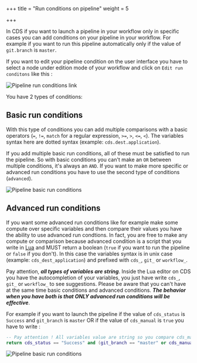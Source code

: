 +++
title = "Run conditions on pipeline"
weight = 5

+++

In CDS if you want to launch a pipeline in your workflow only in specific cases you can add conditions on your pipeline in your workflow. For example if you want to run this pipeline automatically only if the value of `git.branch` is `master`.

If you want to edit your pipeline condition on the user interface you have to select a node under edition mode of your workflow and click on `Edit run conditons` like this :

![Pipeline run conditions link](/images/workflow_pipeline_run_conditions_link.png)

You have 2 types of conditions:

## Basic run conditions

With this type of conditions you can add multiple comparisons with a basic operators (`=`, `!=`, `match` for a regular expression, `>=`, `>`, `<=`, `<`). The variables syntax here are dotted syntax (example: `cds.dest.application`).

If you add multiple basic run conditions, all of these must be satisfied to run the pipeline. So with basic conditions you can't make an `OR` between multiple conditions, it's always an `AND`. If you want to make more specific or advanced run conditions you have to use the second type of conditions (`advanced`).

![Pipeline basic run conditions](/images/workflow_pipeline_run_conditions_basic.png)

## Advanced run conditions

If you want some advanced run conditions like for example make some compute over specific variables and then compare their values you have the ability to use advanced run condtions. In fact, you are free to make any compute or comparison because advanced condition is a script that you write in [Lua](http://www.lua.org/) and MUST return a boolean (`true` if you want to run the pipeline or `false` if you don't). In this case the variables syntax is in unix case (example: `cds_dest_application`) and prefixed with `cds_`, `git_` or `workflow_`.

Pay attention, ***all types of variables are string***. Inside the Lua editor on CDS you have the autocompletion of your variables, you just have write `cds_`, `git_` or `workflow_` to see suggestions. Please be aware that you can't have at the same time basic conditions and advanced conditions. ***The behavior when you have both is that ONLY advanced run conditions will be effective***.

For example if you want to launch the pipeline if the value of `cds_status` is `Success` and `git_branch` is `master` OR if the value of `cds_manual` is `true` you have to write :

```lua
-- Pay attention ! All variables value are string so you compare cds_manual with the string "true" and not true
return cds_status == "Success" and (git_branch == "master" or cds_manual == "true")
```

![Pipeline basic run conditions](/images/workflow_pipeline_run_conditions_advanced.png)

